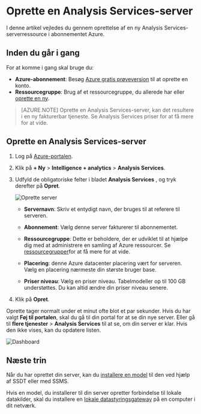 <properties
   pageTitle="Oprette en Analysis Services-server i Azure | Microsoft Azure"
   description="Få mere at vide, hvordan du opretter en Analysis Services-forekomst i Azure."
   services="analysis-services"
   documentationCenter=""
   authors="minewiskan"
   manager="erikre"
   editor=""
   tags=""/>
<tags
   ms.service="analysis-services"
   ms.devlang="NA"
   ms.topic="article"
   ms.tgt_pltfrm="NA"
   ms.workload="na"
   ms.date="10/24/2016"
   ms.author="owend"/>

# <a name="create-an-analysis-services-server"></a>Oprette en Analysis Services-server
I denne artikel vejledes du gennem oprettelse af en ny Analysis Services-serverressource i abonnementet Azure.

## <a name="before-you-begin"></a>Inden du går i gang
For at komme i gang skal bruge du:

- **Azure-abonnement**: Besøg [Azure gratis prøveversion](https://azure.microsoft.com/offers/ms-azr-0044p/) til at oprette en konto.
- **Ressourcegruppe**: Brug af et ressourcegruppe, du allerede har eller [oprette en ny](../azure-resource-manager/resource-group-overview.md).

> [AZURE.NOTE] Oprette en Analysis Services-server, kan det resultere i en ny fakturerbar tjeneste. Se Analysis Services priser for at få mere for at vide.

## <a name="create-an-analysis-services-server"></a>Oprette en Analysis Services-server

1. Log på [Azure-portalen](https://portal.azure.com).

2. Klik på **+ Ny** > **Intelligence + analytics** > **Analysis Services**.

3. Udfyld de obligatoriske felter i bladet **Analysis Services** , og tryk derefter på **Opret**.

    ![Oprette server](./media/analysis-services-create-server/aas-create-server-blade.png)

    - **Servernavn**: Skriv et entydigt navn, der bruges til at referere til serveren.

    - **Abonnement**: Vælg denne server fakturerer til abonnementet.

    - **Ressourcegruppe**: Dette er beholdere, der er udviklet til at hjælpe dig med at administrere en samling af Azure ressourcer. Se [ressourcegrupper](../resource-group-overview.md)for at få mere for at vide.

    - **Placering**: denne Azure datacenter placering vært for serveren. Vælg en placering nærmeste din største bruger base.

    - **Priser niveau**: Vælg en priser niveau. Tabelmodeller op til 100 GB understøttes. Du kan altid ændre din priser niveau senere.

4. Klik på **Opret**.

Oprette tager normalt under et minut ofte blot et par sekunder. Hvis du har valgt **Føj til portalen**, skal du gå til din portal for at se din nye server. Eller gå til **flere tjenester** > **Analysis Services** til at se, om din server er klar. Hvis den ikke vises, kan du opdatere listen.

 ![Dashboard](./media/analysis-services-create-server/aas-create-server-dashboard.png)


## <a name="next-steps"></a>Næste trin
Når du har oprettet din server, kan du [installere en model](analysis-services-deploy.md) til den ved hjælp af SSDT eller med SSMS.

Hvis en model, du installerer til din server opretter forbindelse til lokale datakilder, skal du installere en [lokale datastyringsgateway](analysis-services-gateway.md) på en computer i dit netværk.
